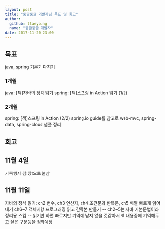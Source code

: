 ```yaml
---
layout: post
title: "둥글둥글 개발자님 목표 및 회고"
author: 
  github: ttaeyoung
  name: "둥글둥글 개발자"
date: 2017-11-20 23:00
---
```


## 목표
java, spring 기본기 다지기

### 1개월
java: [책]자바의 정석 읽기
spring: [책]스프링 in Action 읽기 (1/2)

### 2개월
spring: [책]스프링 in Action (2/2)
spring.io guide를 참고로 web-mvc, spring-data, spring-cloud 샘플 정리

## 회고
## 11월 4일
가족행사 김!장!으로 불참

## 11월 11일
자바의 정석 읽기:
ch2 변수, ch3 연산자, ch4 조건문과 반복문, ch5 배열 빠르게 읽어내기
ch6~7 객체지향 프로그래밍 읽고 간략본 만들기
-- ch2~5는 자바 기본문법이라 정리용 스킵
-- 읽기만 하면 빠르지만 기억에 남지 않을 것같아서 책 내용중에 기억해두고 싶은 구문등을 정리예정
